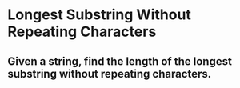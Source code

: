 # Longest Substring Without Repeating Characters

## Given a string, find the length of the longest substring without repeating characters.